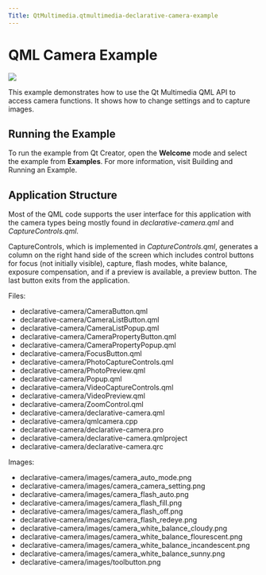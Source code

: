 ```yaml
---
Title: QtMultimedia.qtmultimedia-declarative-camera-example
---
```

        
QML Camera Example
==================

<span class="subtitle"></span>
<span id="details"></span>
![](https://developer.ubuntu.com/static/devportal_uploaded/4441d14e-5f87-411c-8c97-d0654f4a2a41-api/apps/qml/sdk-15.04.6/qtmultimedia-declarative-camera-example/images/qml-camera.png)

This example demonstrates how to use the Qt Multimedia QML API to access camera functions. It shows how to change settings and to capture images.

<span id="running-the-example"></span>
Running the Example
-------------------

To run the example from Qt Creator, open the **Welcome** mode and select the example from **Examples**. For more information, visit Building and Running an Example.

<span id="application-structure"></span>
Application Structure
---------------------

Most of the QML code supports the user interface for this application with the camera types being mostly found in *declarative-camera.qml* and *CaptureControls.qml*.

CaptureControls, which is implemented in *CaptureControls.qml*, generates a column on the right hand side of the screen which includes control buttons for focus (not initially visible), capture, flash modes, white balance, exposure compensation, and if a preview is available, a preview button. The last button exits from the application.

Files:

-   declarative-camera/CameraButton.qml
-   declarative-camera/CameraListButton.qml
-   declarative-camera/CameraListPopup.qml
-   declarative-camera/CameraPropertyButton.qml
-   declarative-camera/CameraPropertyPopup.qml
-   declarative-camera/FocusButton.qml
-   declarative-camera/PhotoCaptureControls.qml
-   declarative-camera/PhotoPreview.qml
-   declarative-camera/Popup.qml
-   declarative-camera/VideoCaptureControls.qml
-   declarative-camera/VideoPreview.qml
-   declarative-camera/ZoomControl.qml
-   declarative-camera/declarative-camera.qml
-   declarative-camera/qmlcamera.cpp
-   declarative-camera/declarative-camera.pro
-   declarative-camera/declarative-camera.qmlproject
-   declarative-camera/declarative-camera.qrc

Images:

-   declarative-camera/images/camera\_auto\_mode.png
-   declarative-camera/images/camera\_camera\_setting.png
-   declarative-camera/images/camera\_flash\_auto.png
-   declarative-camera/images/camera\_flash\_fill.png
-   declarative-camera/images/camera\_flash\_off.png
-   declarative-camera/images/camera\_flash\_redeye.png
-   declarative-camera/images/camera\_white\_balance\_cloudy.png
-   declarative-camera/images/camera\_white\_balance\_flourescent.png
-   declarative-camera/images/camera\_white\_balance\_incandescent.png
-   declarative-camera/images/camera\_white\_balance\_sunny.png
-   declarative-camera/images/toolbutton.png

